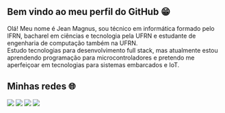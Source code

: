 ## Bem vindo ao meu perfil do GitHub 😁

  Olá! Meu nome é Jean Magnus, sou técnico em informática formado pelo IFRN, bacharel em ciências e tecnologia pela UFRN e estudante de engenharia de computação também na UFRN. <br>
  Estudo tecnologias para desenvolvimento full stack, mas atualmente estou aprendendo programação para microcontroladores e pretendo me aperfeiçoar em tecnologias para sistemas embarcados e IoT. <br>

## Minhas redes 🌐

<div> 
  <a href="https://www.youtube.com/@magnus1484" target="_blank"><img src="https://img.shields.io/badge/YouTube-FF0000?style=for-the-badge&logo=youtube&logoColor=white" target="_blank"></a>
 <!-- <a href="" target="_blank"><img src="https://img.shields.io/badge/-Instagram-%23E4405F?style=for-the-badge&logo=instagram&logoColor=white" target="_blank"></a> -->
 	<a href="https://www.twitch.tv/jeanmagnus" target="_blank"><img src="https://img.shields.io/badge/Twitch-9146FF?style=for-the-badge&logo=twitch&logoColor=white" target="_blank"></a>
  <!-- <a href="" target="_blank"><img src="https://img.shields.io/badge/Discord-7289DA?style=for-the-badge&logo=discord&logoColor=white" target="_blank"></a> -->
  <a href ="mailto:jeanjr.0019@gmail.com"><img src="https://img.shields.io/badge/-Gmail-%23333?style=for-the-badge&logo=gmail&logoColor=white" target="_blank"></a>
  <a href="https://www.linkedin.com/in/jean-magnus-b11562163/" target="_blank"><img src="https://img.shields.io/badge/-LinkedIn-%230077B5?style=for-the-badge&logo=linkedin&logoColor=white" target="_blank"></a> 
  
</div>


